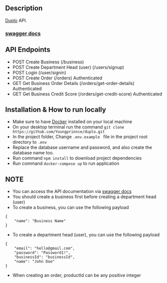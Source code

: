 ## Description

[Duplo](https://github.com/Youngprinnce/duplo) API.

### [swagger docs](http://localhost:3000/api-docs#/) 

## API Endpoints
* POST Create Business                              (/business)
* POST Create Department Head (user)                (/users/signup)
* POST Login                                        (/user/signin)
* POST Create Order                                 (/orders)                      Authenticated
* GET Get Business Order Details                    (/orders/get-order-details)    Authenticated
* GET Get Business Credit Score                     (/orders/get-credit-score)     Authenticated

## Installation & How to run locally
- Make sure to have [Docker](https://www.docker.com/get-started/) installed on your local machine
- On your desktop terminal run the command ```git clone https://github.com/Youngprinnce/duplo.git```
- In the project folder, Change ```.env.example ``` file in the project root directory to ```.env```
- Replace the database username and password, and also create the database name too.
- Run command ```npm install``` to download project dependencies
- Run command ```docker-compose up``` to run application

## NOTE
- You can access the API documentation via [swagger docs](http://localhost:3000/api-docs#/)
- You should create a business first before creating a department head (user)
- To create a business, you can use the following payload
```
{
    "name": "Business Name"
}
```
- To create a department head (user), you can use the following payload

```
{
    "email": "hello@gmail.com",
    "password": "Password1!",
    "businessId": "businessId",
    "name": "John Doe"
}
```
- When creating an order, productId can be any positive integer
